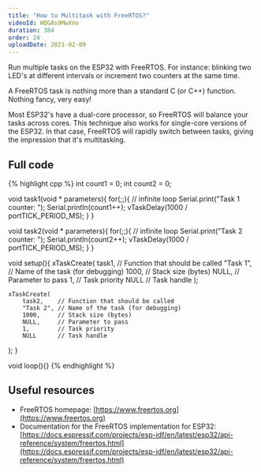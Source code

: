 ```yaml
---
title: "How to Multitask with FreeRTOS?"
videoId: WQGAs9MwXno
duration: 384
order: 24
uploadDate: 2021-02-09
---
```


Run multiple tasks on the ESP32 with FreeRTOS. For instance: blinking two LED's at different intervals or increment two counters at the same time.

A FreeRTOS task is nothing more than a standard C (or C++) function. Nothing fancy, very easy!

Most ESP32's have a dual-core processor, so FreeRTOS will balance your tasks across cores. This technique also works for single-core versions of the ESP32. In that case, FreeRTOS will rapidly switch between tasks, giving the impression that it's multitasking.

## Full code

{% highlight cpp %}
int count1 = 0;
int count2 = 0;

void task1(void * parameters){
    for(;;){ // infinite loop
        Serial.print("Task 1 counter: ");
        Serial.println(count1++);
        vTaskDelay(1000 / portTICK_PERIOD_MS);
    }
}

void task2(void * parameters){
    for(;;){ // infinite loop
        Serial.print("Task 2 counter: ");
        Serial.println(count2++);
        vTaskDelay(1000 / portTICK_PERIOD_MS);
    }
}

void setup(){
	xTaskCreate(
        task1,    // Function that should be called
        "Task 1", // Name of the task (for debugging)
        1000,     // Stack size (bytes)
        NULL,     // Parameter to pass
        1,        // Task priority
        NULL      // Task handle
  );

	xTaskCreate(
        task2,    // Function that should be called
        "Task 2", // Name of the task (for debugging)
        1000,     // Stack size (bytes)
        NULL,     // Parameter to pass
        1,        // Task priority
        NULL      // Task handle
  );
}

void loop(){}
{% endhighlight %}

## Useful resources

* FreeRTOS homepage: [https://www.freertos.org](https://www.freertos.org)
* Documentation for the FreeRTOS implementation for ESP32: [https://docs.espressif.com/projects/esp-idf/en/latest/esp32/api-reference/system/freertos.html](https://docs.espressif.com/projects/esp-idf/en/latest/esp32/api-reference/system/freertos.html)

